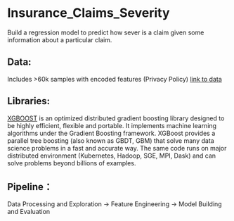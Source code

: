 # Insurance_Claims_Severity
Build a regression model to predict how sever is a claim given some information about a particular claim. 
## Data:
Includes >60k samples with encoded features (Privacy Policy) 
[link to data](https://drive.google.com/drive/folders/1TkQhK5Vme9vJXeZs2JHfiQrTDbByTUba?usp=sharing)
## Libraries: 
[XGBOOST](https://github.com/dmlc/xgboost) is an optimized distributed gradient boosting library designed to be highly efficient, flexible and portable. It implements machine learning algorithms under the Gradient Boosting framework. XGBoost provides a parallel tree boosting (also known as GBDT, GBM) that solve many data science problems in a fast and accurate way. The same code runs on major distributed environment (Kubernetes, Hadoop, SGE, MPI, Dask) and can solve problems beyond billions of examples.

## Pipeline：
Data Processing and Exploration -> Feature Engineering -> Model Building and Evaluation


